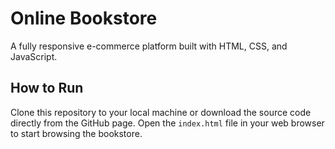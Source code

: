 # Online Bookstore
A fully responsive e-commerce platform built with HTML, CSS, and JavaScript.

## How to Run
Clone this repository to your local machine or download the source code directly from the GitHub page.
Open the `index.html` file in your web browser to start browsing the bookstore.

